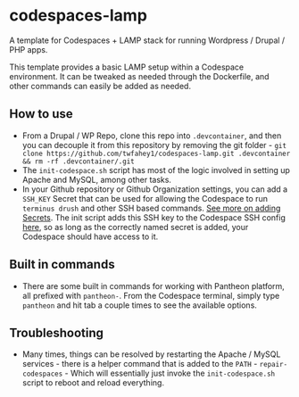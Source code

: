 # codespaces-lamp
A template for Codespaces + LAMP stack for running Wordpress / Drupal / PHP apps.

This template provides a basic LAMP setup within a Codespace environment. It can be tweaked as needed through the Dockerfile, and other commands can easily be added as needed.

## How to use
- From a Drupal / WP Repo, clone this repo into `.devcontainer`, and then you can decouple it from this repository by removing the git folder - `git clone https://github.com/twfahey1/codespaces-lamp.git .devcontainer && rm -rf .devcontainer/.git`
- The `init-codespace.sh` script has most of the logic involved in setting up Apache and MySQL, among other tasks.
- In your Github repository or Github Organization settings, you can add a `SSH_KEY` Secret that can be used for allowing the Codespace to run `terminus drush` and other SSH based commands. [See more on adding Secrets](https://docs.github.com/en/actions/security-guides/encrypted-secrets). The init script adds this SSH key to the Codespace SSH config [here](https://github.com/twfahey1/codespaces-lamp/blob/master/local-dev-files/init-codespace.sh#L66), so as long as the correctly named secret is added, your Codespace should have access to it.

## Built in commands
- There are some built in commands for working with Pantheon platform, all prefixed with `pantheon-`. From the Codespace terminal, simply type `pantheon` and hit tab a couple times to see the available options.

## Troubleshooting
- Many times, things can be resolved by restarting the Apache / MySQL services - there is a helper command that is added to the `PATH` - `repair-codespaces` - Which will essentially just invoke the `init-codespace.sh` script to reboot and reload everything.
